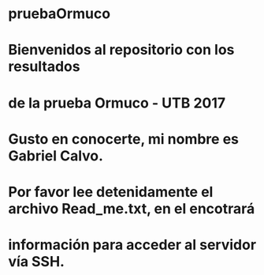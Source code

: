 # pruebaOrmuco
# Bienvenidos al repositorio con los resultados 
# de la prueba Ormuco - UTB 2017
# Gusto en conocerte, mi nombre es Gabriel Calvo.
# Por favor lee detenidamente el archivo Read_me.txt, en el encotrará
# información para acceder al servidor vía SSH.
